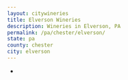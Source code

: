 ```yaml
---
layout: citywineries
title: Elverson Wineries
description: Wineries in Elverson, PA
permalink: /pa/chester/elverson/
state: pa
county: chester
city: elverson
---
```

-
